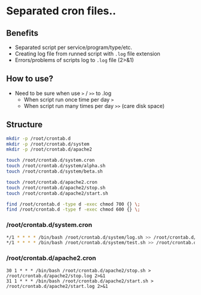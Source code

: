 # Separated cron files..

## Benefits
 * Separated script per service/program/type/etc.
 * Creating log file from runned script with `.log` file extension
 * Errors/problems of scripts log to `.log` file (2>&1)
 
## How to use?
 * Need to be sure when use `>` / `>>` to .log
   * When script run once time per day `>` 
   * When script run many times per day `>>` (care disk space)

## Structure 
```bash
mkdir -p /root/crontab.d
mkdir -p /root/crontab.d/system
mkdir -p /root/crontab.d/apache2

touch /root/crontab.d/system.cron
touch /root/crontab.d/system/alpha.sh
touch /root/crontab.d/system/beta.sh

touch /root/crontab.d/apache2.cron
touch /root/crontab.d/apache2/stop.sh
touch /root/crontab.d/apache2/start.sh

find /root/crontab.d -type d -exec chmod 700 {} \;
find /root/crontab.d -type f -exec chmod 600 {} \;
```

### /root/crontab.d/system.cron
```bash
*/1 * * * * /bin/bash /root/crontab.d/system/log.sh >> /root/crontab.d/system/log.log 2>&1
*/1 * * * * /bin/bash /root/crontab.d/system/test.sh >> /root/crontab.d/system/test.log 2>&1
```

### /root/crontab.d/apache2.cron
```
30 1 * * * /bin/bash /root/crontab.d/apache2/stop.sh > /root/crontab.d/apache2/stop.log 2>&1
31 1 * * * /bin/bash /root/crontab.d/apache2/start.sh > /root/crontab.d/apache2/start.log 2>&1
```
